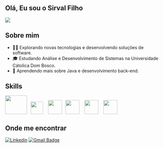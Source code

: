 ## Olá, Eu sou o Sirval Filho
![](https://komarev.com/ghpvc/?username=SirvalFilho&color=006bed)

## Sobre mim

- 🧑‍💻 Explorando novas tecnologias e desenvolvendo soluções de software.
- 🎓 Estudando Análise e Desenvolvimento de Sistemas na Universidade Cátolica Dom Bosco.
- 🌱 Aprendendo mais sobre Java e desenvolvimento back-end.

## Skills
<p align="left">
  <span>
    <img src="https://cdn.jsdelivr.net/gh/devicons/devicon@latest/icons/java/java-original.svg" width="70" height="60"/> &nbsp;
    <img src="https://cdn.jsdelivr.net/gh/devicons/devicon@latest/icons/spring/spring-original.svg" width="40" height="40"/> &nbsp;&nbsp;
    <img src="https://cdn.jsdelivr.net/gh/devicons/devicon@latest/icons/mysql/mysql-original.svg" width="45" height="45"/> &nbsp;
    <img src="https://cdn.jsdelivr.net/gh/devicons/devicon@latest/icons/postgresql/postgresql-plain.svg" width="45" height="45"/> &nbsp;&nbsp;
    <img src="https://cdn.jsdelivr.net/gh/devicons/devicon@latest/icons/postman/postman-plain.svg" width="45" height="45"/> &nbsp;&nbsp;
    <img src="https://cdn.jsdelivr.net/gh/devicons/devicon@latest/icons/intellij/intellij-original.svg" width="45" height="45"/>
  </span>
</p>

## Onde me encontrar

[![Linkedin](https://img.shields.io/badge/-SirvalFilho-blue?style=flat-square&logo=TheConversation&logoColor=white&link=https://www.linkedin.com/in/sirval-rodrigues)](LINK-DO-SEU-LINKEDIN)
[![Gmail Badge](https://img.shields.io/badge/-sirval.rodrigues@gmail.com-006bed?style=flat-square&logo=Gmail&logoColor=white&link=mailto:sirval.rodrigues@gmail.com)](mailto:SEU-EMAIL)
